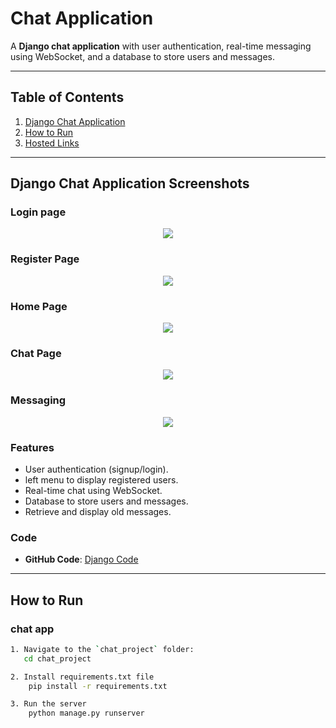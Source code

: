 # Chat Application

A **Django chat application** with user authentication, real-time messaging using WebSocket, and a database to store users and messages.

---

## Table of Contents

1. [Django Chat Application](#django-chat-application)
2. [How to Run](#how-to-run)
3. [Hosted Links](#hosted-links)

---

## Django Chat Application Screenshots

### Login page
<p align="center">
  <img src="https://github.com/user-attachments/assets/1c1c0331-3582-42c9-9f2a-1df9f1516548">
</p>

### Register Page
<p align="center">
  <img src="https://github.com/user-attachments/assets/d5a93d7b-5a4d-4c75-951b-cc8141f6494c">
</p>

### Home Page
<p align="center">
  <img src="https://github.com/user-attachments/assets/2816f034-1aaf-4caa-8d43-7dd2a44d1175">
</p>

### Chat Page
<p align="center">
  <img src="https://github.com/user-attachments/assets/f0a3ec2c-16d0-47e4-a308-1702c85b87b1">
</p>

### Messaging
<p align="center">
  <img src="https://github.com/user-attachments/assets/832efc69-b9f7-4092-9350-b5c02e173cd0">
</p>

### Features

- User authentication (signup/login).
- left menu to display registered users.
- Real-time chat using WebSocket.
- Database to store users and messages.
- Retrieve and display old messages.

### Code

- **GitHub Code**: [Django Code](https://github.com/kar137/90North-assignment/tree/main/chat_project)

---

## How to Run

### chat app

```bash
1. Navigate to the `chat_project` folder:
   cd chat_project

2. Install requirements.txt file
    pip install -r requirements.txt

3. Run the server
    python manage.py runserver

```
